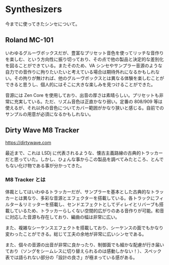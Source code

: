 # Synthesizers

今までに使ってきたシンセについて。

## Roland MC-101

いわゆるグルーヴボックスだが、豊富なプリセット音色を使ってリッチな音作りを楽しむ、という方向性に振り切っており、その点で他の製品と決定的な差別化を図ることができている。またそのため、VA シンセやサンプラー音源のような自力での音作りに拘りたいたいと考えている場合は期待外れになるかもしれない。その拘りが無ければ、他のグルーヴボックスとは異なる体験を楽しむことができると思うし、個人的にはそこに大きな楽しみを見つけることができた。

音源には Zen Core を使用しており、出音の厚さは素晴らしい。プリセットも非常に充実している。ただ、リズム音色は正直かなり弱い。定番の 808/909 等は使えるが、それ以外の音色についてカバー範囲がかなり狭いと感じる。自前でのサンプルの用意が必須になるかもしれない。

## Dirty Wave M8 Tracker

https://dirtywave.com

最近まで、これは LSDj に代表されるような、懐古主義路線の古典的トラッカーだと思っていた。しかし、ひょんな事からこの製品を調べてみたところ、とんでもない化け物である事が分かってきた。

### M8 Tracker とは

体裁としてはいわゆるトラッカーだが、サンプラーを基本とした古典的なトラッカーとは異なり、多彩な音源とエフェクターを搭載している。各トラックにフィルター＆リミッターを搭載し、センドエフェクトとしてディレイとリバーブも搭載しているため、トラッカーらしくない空間的広がりのある音作りが可能。和音に対応した音源も存在しており、編曲の幅は非常に広い。

また、複雑なシーケンスエフェクトを搭載しており、シーケンスの面でもかなり変わったことができる。総じて工夫の余地が非常に広いシンセである。

また、個々の音源の出音が非常に良かったり、制御面でも細かな配慮が行き届いており（ソングをシームレスに切り替えられるのは感動しかない！）、スペック表では語られない部分の「設計の良さ」が極まっている感がある。
